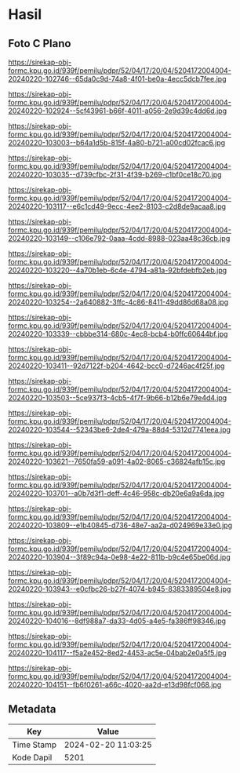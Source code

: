 # Hasil

## Foto C Plano

https://sirekap-obj-formc.kpu.go.id/939f/pemilu/pdpr/52/04/17/20/04/5204172004004-20240220-102746--65da0c9d-74a8-4f01-be0a-4ecc5dcb7fee.jpg

https://sirekap-obj-formc.kpu.go.id/939f/pemilu/pdpr/52/04/17/20/04/5204172004004-20240220-102924--5cf43961-b66f-4011-a056-2e9d39c4dd6d.jpg

https://sirekap-obj-formc.kpu.go.id/939f/pemilu/pdpr/52/04/17/20/04/5204172004004-20240220-103003--b64a1d5b-815f-4a80-b721-a00cd02fcac6.jpg

https://sirekap-obj-formc.kpu.go.id/939f/pemilu/pdpr/52/04/17/20/04/5204172004004-20240220-103035--d739cfbc-2f31-4f39-b269-c1bf0ce18c70.jpg

https://sirekap-obj-formc.kpu.go.id/939f/pemilu/pdpr/52/04/17/20/04/5204172004004-20240220-103117--e6c1cd49-9ecc-4ee2-8103-c2d8de9acaa8.jpg

https://sirekap-obj-formc.kpu.go.id/939f/pemilu/pdpr/52/04/17/20/04/5204172004004-20240220-103149--c106e792-0aaa-4cdd-8988-023aa48c36cb.jpg

https://sirekap-obj-formc.kpu.go.id/939f/pemilu/pdpr/52/04/17/20/04/5204172004004-20240220-103220--4a70b1eb-6c4e-4794-a81a-92bfdebfb2eb.jpg

https://sirekap-obj-formc.kpu.go.id/939f/pemilu/pdpr/52/04/17/20/04/5204172004004-20240220-103254--2a640882-3ffc-4c86-8411-49dd86d68a08.jpg

https://sirekap-obj-formc.kpu.go.id/939f/pemilu/pdpr/52/04/17/20/04/5204172004004-20240220-103339--cbbbe314-680c-4ec8-bcb4-b0ffc60644bf.jpg

https://sirekap-obj-formc.kpu.go.id/939f/pemilu/pdpr/52/04/17/20/04/5204172004004-20240220-103411--92d7122f-b204-4642-bcc0-d7246ac4f25f.jpg

https://sirekap-obj-formc.kpu.go.id/939f/pemilu/pdpr/52/04/17/20/04/5204172004004-20240220-103503--5ce937f3-4cb5-4f7f-9b66-b12b6e79e4d4.jpg

https://sirekap-obj-formc.kpu.go.id/939f/pemilu/pdpr/52/04/17/20/04/5204172004004-20240220-103544--52343be6-2de4-479a-88d4-5312d7741eea.jpg

https://sirekap-obj-formc.kpu.go.id/939f/pemilu/pdpr/52/04/17/20/04/5204172004004-20240220-103621--7650fa59-a091-4a02-8065-c36824afb15c.jpg

https://sirekap-obj-formc.kpu.go.id/939f/pemilu/pdpr/52/04/17/20/04/5204172004004-20240220-103701--a0b7d3f1-deff-4c46-958c-db20e6a9a6da.jpg

https://sirekap-obj-formc.kpu.go.id/939f/pemilu/pdpr/52/04/17/20/04/5204172004004-20240220-103809--e1b40845-d736-48e7-aa2a-d024969e33e0.jpg

https://sirekap-obj-formc.kpu.go.id/939f/pemilu/pdpr/52/04/17/20/04/5204172004004-20240220-103904--3f89c94a-0e98-4e22-811b-b9c4e65be06d.jpg

https://sirekap-obj-formc.kpu.go.id/939f/pemilu/pdpr/52/04/17/20/04/5204172004004-20240220-103943--e0cfbc26-b27f-4074-b945-8383389504e8.jpg

https://sirekap-obj-formc.kpu.go.id/939f/pemilu/pdpr/52/04/17/20/04/5204172004004-20240220-104016--8df988a7-da33-4d05-a4e5-fa386ff98346.jpg

https://sirekap-obj-formc.kpu.go.id/939f/pemilu/pdpr/52/04/17/20/04/5204172004004-20240220-104117--f5a2e452-8ed2-4453-ac5e-04bab2e0a5f5.jpg

https://sirekap-obj-formc.kpu.go.id/939f/pemilu/pdpr/52/04/17/20/04/5204172004004-20240220-104151--fb6f0261-a66c-4020-aa2d-e13d98fcf068.jpg


## Metadata

| Key        | Value               |
| ---------- | ------------------- |
| Time Stamp | 2024-02-20 11:03:25 |
| Kode Dapil | 5201                |



